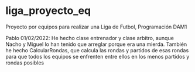 # liga_proyecto_eq
Proyecto por equipos para realizar una Liga de Futbol, Programación DAM1



Pablo 01/02/2022: He hecho clase entrenador y clase arbitro, aunque Nacho y Miguel lo han tenido que arreglar porque era una mierda. También he hecho CalcularRondas, que calcula las rondas y partidos de esas rondas para que todos los equipos se enfrenten entre ellos en los menos partidos y rondas posibles
